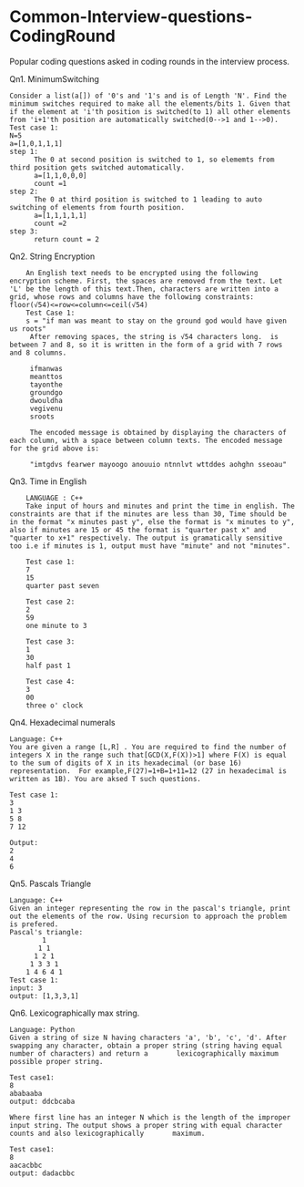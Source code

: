 # Common-Interview-questions-CodingRound
Popular coding questions asked in coding rounds in the interview process.


Qn1. MinimumSwitching

    Consider a list(a[]) of '0's and '1's and is of Length 'N'. Find the minimum switches required to make all the elements/bits 1. Given that if the element at 'i'th position is switched(to 1) all other elements from 'i+1'th position are automatically switched(0-->1 and 1-->0).
    Test case 1:
    N=5
    a=[1,0,1,1,1]
    step 1:
          The 0 at second position is switched to 1, so elememts from third position gets switched automatically. 
          a=[1,1,0,0,0]
          count =1
    step 2:
          The 0 at third position is switched to 1 leading to auto switching of elements from fourth position.
          a=[1,1,1,1,1]
          count =2
    step 3:
          return count = 2
          
          
          
          
 Qn2. String Encryption
    
        An English text needs to be encrypted using the following encryption scheme. First, the spaces are removed from the text. Let 'L' be the length of this text.Then, characters are written into a grid, whose rows and columns have the following constraints: floor(√54)<=row<=column<=ceil(√54)
        Test Case 1:
        s = "if man was meant to stay on the ground god would have given us roots"
         After removing spaces, the string is √54 characters long.  is between 7 and 8, so it is written in the form of a grid with 7 rows and 8 columns. 
         
         ifmanwas  
         meanttos          
         tayonthe  
         groundgo  
         dwouldha  
         vegivenu  
         sroots    
         
         The encoded message is obtained by displaying the characters of each column, with a space between column texts. The encoded message for the grid above is:
         
         "imtgdvs fearwer mayoogo anouuio ntnnlvt wttddes aohghn sseoau"
         
         
         
 Qn3. Time in English
 
        LANGUAGE : C++
        Take input of hours and minutes and print the time in english. The constraints are that if the minutes are less than 30, Time should be in the format "x minutes past y", else the format is "x minutes to y", also if minutes are 15 or 45 the format is "quarter past x" and "quarter to x+1" respectively. The output is gramatically sensitive too i.e if minutes is 1, output must have "minute" and not "minutes".
        
        Test case 1:
        7
        15 
        quarter past seven
        
        Test case 2:
        2
        59
        one minute to 3
        
        Test case 3:
        1
        30
        half past 1
        
        Test case 4:
        3
        00
        three o' clock



Qn4. Hexadecimal numerals

    Language: C++
    You are given a range [L,R] . You are required to find the number of integers X in the range such that[GCD(X,F(X))>1] where F(X) is equal to the sum of digits of X in its hexadecimal (or base 16) representation.  For example,F(27)=1+B=1+11=12 (27 in hexadecimal is written as 1B). You are aksed T such questions.

    Test case 1:
    3
    1 3
    5 8
    7 12
    
    Output:
    2
    4
    6
    



Qn5. Pascals Triangle
    
    Language: C++
    Given an integer representing the row in the pascal's triangle, print out the elements of the row. Using recursion to approach the problem is prefered.
    Pascal's triangle:
            1
           1 1
          1 2 1
         1 3 3 1
        1 4 6 4 1
    Test case 1:
    input: 3
    output: [1,3,3,1]
    
    

Qn6. Lexicographically max string.
    
    Language: Python
    Given a string of size N having characters 'a', 'b', 'c', 'd'. After swapping any character, obtain a proper string (string having equal number of characters) and return a       lexicographically maximum possible proper string.
    
    Test case1:
    8
    ababaaba
    output: ddcbcaba
    
    Where first line has an integer N which is the length of the improper input string. The output shows a proper string with equal character counts and also lexicographically       maximum.
    
    Test case1:
    8
    aacacbbc
    output: dadacbbc
